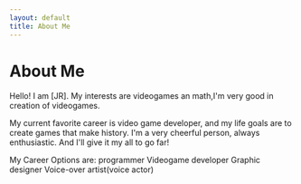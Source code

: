 ```yaml
---
layout: default
title: About Me
---
```

# About Me
Hello! I am [JR].
My interests are videogames an math,I'm very good in creation of videogames.


My current favorite career is video game developer, and my life goals are to create games that make history.
I'm a very cheerful person, always enthusiastic.
And I'll give it my all to go far!


My Career Options are:
programmer
Videogame developer
Graphic designer
Voice-over artist(voice actor)


